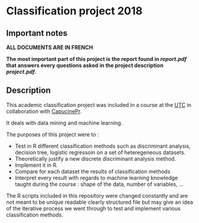 # Classification project 2018

## Important notes

**ALL DOCUMENTS ARE IN FRENCH**

**The most important part of this project is the report found in *report.pdf* that answers every questions asked in the project description *project.pdf*.**

## Description 

This academic classification project was included in a course at the [UTC](https://www.utc.fr/) in collaboration with [CapucinePr](https://github.com/CapucinePr/).

It deals with data mining and machine learning.

The purposes of this project were to :
* Test in R different classification methods such as discriminant analysis, decision tree, logistic regressoin on a set of heteregeneous datasets.
* Theoretically justify a new discrete discriminant analysis method.
* Implement it in R.
* Compare for each dataset the results of classification methods
* Interpret every result with regards to machine learning knowledge taught during the course : shape of the data, number of variables, ...

The R scripts included in this repository were changed constantly and are not meant to be unique readable clearly structured file but may give an idea of the iterative process we went through to test and implement various classification methods.

